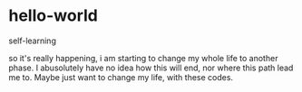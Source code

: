 # hello-world
self-learning

so it's really happening, i am starting to change my whole life to another phase.
I abusolutely have no idea how this will end, nor where this path lead me to.
Maybe just want to change my life, with these codes.
